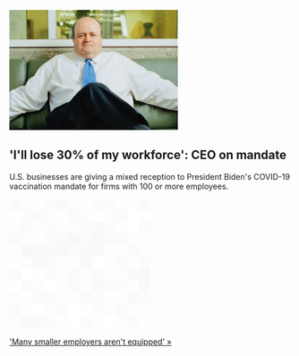 
!['I'll lose 30% of my workforce': CEO on mandate](./20210912235842.png)
## 'I'll lose 30% of my workforce': CEO on mandate

U.S. businesses are giving a mixed reception to President Biden's COVID-19 vaccination mandate for firms with 100 or more employees.

![pic](../square_bg.png)

['Many smaller employers aren't equipped' »](https://www.yahoo.com/finance/news/businesses-welcome-bidens-vaccination-mandate-110047588.html)
